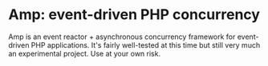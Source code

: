 # Amp: event-driven PHP concurrency

Amp is an event reactor + asynchronous concurrency framework for event-driven PHP applications. It's
fairly well-tested at this time but still very much an experimental project. Use at your own risk.
